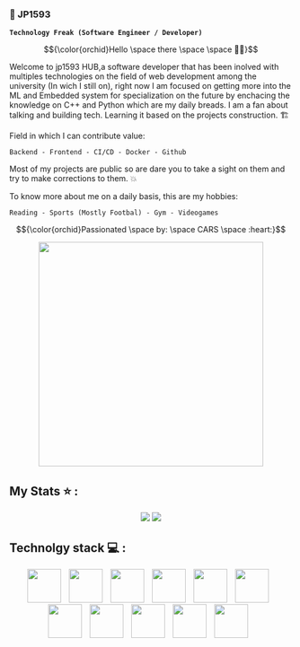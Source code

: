   
  ### :milky_way: JP1593 
  
  **`Technology Freak (Software Engineer / Developer)`**

<div align="Center"> 
  
$${\color{orchid}Hello \space there \space \space 🧑‍🚀}$$

</div>

Welcome to jp1593 HUB,a software developer that has been inolved with multiples technologies on the field of web development among the university (In wich I still on), right now I am focused on getting more into the ML and Embedded system for specialization on the future by enchacing the knowledge on C++ and Python which are my daily breads. I am a fan about talking and building tech. Learning it based on the projects construction. 🏗️

Field in which I can contribute value:

    Backend - Frontend - CI/CD - Docker - Github 

Most of my projects are public so are dare you to take a sight on them and try to make corrections to them. 💥


To know more about me on a daily basis, this are my hobbies: 

    Reading - Sports (Mostly Footbal) - Gym - Videogames

    

$${\color{orchid}Passionated \space by: \space CARS \space :heart:}$$

<div id="header" align="center">
  <img src="https://i.giphy.com/media/v1.Y2lkPTc5MGI3NjExdmNqNTcxYXdnOHpxdWU4cXBwa2xzd2RvZW83bzk0ZWE0bW5tc3VjNSZlcD12MV9pbnRlcm5hbF9naWZfYnlfaWQmY3Q9Zw/YZ5KeXcr0nYaY/giphy.gif" width="400"/>
</div>




## My Stats ⭐ :
<p align = "center">
 <img  src="https://github-readme-streak-stats.herokuapp.com/?user=jp1593&show_icons=true&locale=en&layout=compact&theme=radical&line_height=0"/>
  <img src = "https://github-readme-stats.vercel.app/api/top-langs/?username=jp1593&layout=compact&theme=radical">
</p>

<!--
[![Anurag's GitHub stats](https://github-readme-stats.vercel.app/api?username=jp1593)](https://github.com/anuraghazra/github-readme-stats)
-->


</div>


## Technolgy stack 💻 :
<div align="center">
<img alt="" width="60px" style="padding-right:10px" src="https://cdn.jsdelivr.net/gh/devicons/devicon@latest/icons/python/python-original.svg" />
<img  alt="" width="60px" style="padding-right:10px" src="https://cdn.jsdelivr.net/gh/devicons/devicon@latest/icons/cplusplus/cplusplus-original.svg" />
<img  alt="" width="60px" style="padding-right:10px"  src="https://cdn.jsdelivr.net/gh/devicons/devicon@latest/icons/javascript/javascript-original.svg" />
<img  alt="" width="60px" style="padding-right:10px" src="https://cdn.jsdelivr.net/gh/devicons/devicon@latest/icons/react/react-original.svg" />
<img  alt="" width="60px" style="padding-right:10px" src="https://cdn.jsdelivr.net/gh/devicons/devicon@latest/icons/svelte/svelte-original.svg" />
<img  alt="" width="60px" style="padding-right:10px" src="https://cdn.jsdelivr.net/gh/devicons/devicon@latest/icons/mysql/mysql-original.svg" />         
<img  alt="" width="60px" style="padding-right:10px" src="https://cdn.jsdelivr.net/gh/devicons/devicon@latest/icons/docker/docker-original.svg" />
<img  alt="" width="60px" style="padding-right:10px" src="https://cdn.jsdelivr.net/gh/devicons/devicon@latest/icons/linux/linux-original.svg" />
<img  alt="" width="60px" style="padding-right:10px" src="https://cdn.jsdelivr.net/gh/devicons/devicon@latest/icons/jenkins/jenkins-original.svg" />
<img  alt="" width="60px" style="padding-right:10px" src="https://cdn.jsdelivr.net/gh/devicons/devicon@latest/icons/git/git-original.svg" />
<img  alt="" width="60px" style="padding-right:10px" src="https://cdn.jsdelivr.net/gh/devicons/devicon@latest/icons/github/github-white.svg" />
</div>

